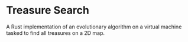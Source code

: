 # Treasure Search
A Rust implementation of an evolutionary algorithm on a virtual machine tasked to find all treasures on a 2D map.
